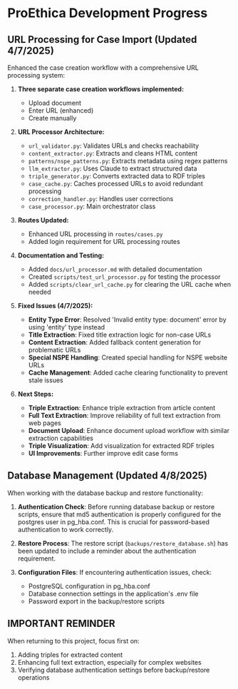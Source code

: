 # ProEthica Development Progress

## URL Processing for Case Import (Updated 4/7/2025)

Enhanced the case creation workflow with a comprehensive URL processing system:

1. **Three separate case creation workflows implemented:**
   - Upload document
   - Enter URL (enhanced)
   - Create manually

2. **URL Processor Architecture:**
   - `url_validator.py`: Validates URLs and checks reachability
   - `content_extractor.py`: Extracts and cleans HTML content
   - `patterns/nspe_patterns.py`: Extracts metadata using regex patterns
   - `llm_extractor.py`: Uses Claude to extract structured data
   - `triple_generator.py`: Converts extracted data to RDF triples 
   - `case_cache.py`: Caches processed URLs to avoid redundant processing
   - `correction_handler.py`: Handles user corrections
   - `case_processor.py`: Main orchestrator class
   
3. **Routes Updated:**
   - Enhanced URL processing in `routes/cases.py`
   - Added login requirement for URL processing routes

4. **Documentation and Testing:**
   - Added `docs/url_processor.md` with detailed documentation
   - Created `scripts/test_url_processor.py` for testing the processor
   - Added `scripts/clear_url_cache.py` for clearing the URL cache when needed

5. **Fixed Issues (4/7/2025):**
   - **Entity Type Error**: Resolved 'Invalid entity type: document' error by using 'entity' type instead
   - **Title Extraction**: Fixed title extraction logic for non-case URLs
   - **Content Extraction**: Added fallback content generation for problematic URLs
   - **Special NSPE Handling**: Created special handling for NSPE website URLs
   - **Cache Management**: Added cache clearing functionality to prevent stale issues

6. **Next Steps:**
   - **Triple Extraction**: Enhance triple extraction from article content
   - **Full Text Extraction**: Improve reliability of full text extraction from web pages
   - **Document Upload**: Enhance document upload workflow with similar extraction capabilities
   - **Triple Visualization**: Add visualization for extracted RDF triples
   - **UI Improvements**: Further improve edit case forms

## Database Management (Updated 4/8/2025)

When working with the database backup and restore functionality:

1. **Authentication Check**: Before running database backup or restore scripts, ensure that md5 authentication is properly configured for the postgres user in pg_hba.conf. This is crucial for password-based authentication to work correctly.

2. **Restore Process**: The restore script (`backups/restore_database.sh`) has been updated to include a reminder about the authentication requirement.

3. **Configuration Files**: If encountering authentication issues, check:
   - PostgreSQL configuration in pg_hba.conf
   - Database connection settings in the application's .env file
   - Password export in the backup/restore scripts

## IMPORTANT REMINDER
When returning to this project, focus first on:
1. Adding triples for extracted content
2. Enhancing full text extraction, especially for complex websites
3. Verifying database authentication settings before backup/restore operations
